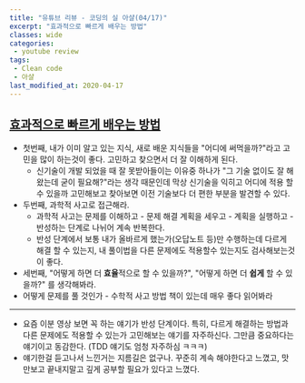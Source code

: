 ```yaml
---
title: "유튜브 리뷰 - 코딩의 실 아샬(04/17)"
excerpt: "효과적으로 빠르게 배우는 방법"
classes: wide
categories:
 - youtube review
tags:
 - Clean code
 - 아샬
last_modified_at: 2020-04-17
---
```




## [효과적으로 빠르게 배우는 방법](https://youtu.be/dsbaIUqQFoU)

* 첫번째, 내가 이미 알고 있는 지식, 새로 배운 지식들을 "어디에 써먹을까?"라고 고민을 많이 하는것이 좋다. 고민하고 찾으면서 더 잘 이해하게 된다. 
  * 신기술이 개발 되었을 때 잘 못받아들이는 이유중 하나가 "그 기술 없이도 잘 해왔는데 굳이 필요해?"라는 생각 때문인데 막상 신기술을 익히고 어디에 적용 할 수 있을까 고민해보고 찾아보면 이전 기술보다 더 편한 부분을 발견할 수 있다.
* 두번째, 과학적 사고로 접근해라.
  * 과학적 사고는 문제를 이해하고 - 문제 해결 계획을 세우고 - 계획을 실행하고 - 반성하는 단계로 나뉘어 계속 반복한다.
  * 반성 단계에서 보통 내가 올바르게 했는가(오답노트 등)만 수행하는데 다르게 해결 할 수 있는지, 내 풀이법을 다른 문제에도 적용할수 있는지도 검사해보는것이 좋다.
* 세번째, "어떻게 하면 더 **효율**적으로 할 수 있을까?", "어떻게 하면 더 **쉽게** 할 수 있을까?" 를 생각해봐라.
* 어떻게 문제를 풀 것인가 - 수학적 사고 방법 책이 있는데 매우 좋다 읽어봐라



---

* 요즘 이분 영상 보면 꼭 하는 얘기가 반성 단계이다. 특히, 다르게 해결하는 방법과 다른 문제에도 적용할 수 있는가 고민해보는 얘기를 자주하신다. 그만큼 중요하다는 얘기이고 동감한다. (TDD 얘기도 엄청 자주하심 ㅋㅋㅋ)
* 얘기한걸 듣고나서 느낀거는 지름길은 없구나. 꾸준히 계속 해야한다고 느꼈고, 맛만보고 끝내지말고 깊게 공부할 필요가 있다고 느꼈다.